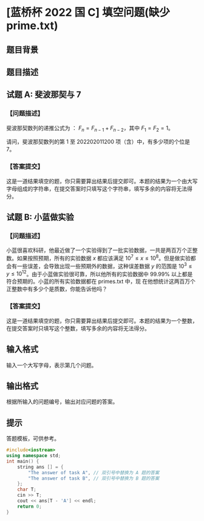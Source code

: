 # [蓝桥杯 2022 国 C] 填空问题(缺少prime.txt)

## 题目背景



## 题目描述

## 试题 A: 斐波那契与 7

### 【问题描述】

斐波那契数列的递推公式为 ： $F_n = F_{n−1} + F_{n−2}$，其中 $F_1 = F_2 = 1$。

请问，斐波那契数列的第 $1$ 至 $202202011200$ 项（含）中，有多少项的个位是 $7$。

### 【答案提交】

这是一道结果填空的题，你只需要算出结果后提交即可。本题的结果为一个由大写字母组成的字符串，在提交答案时只填写这个字符串，填写多余的内容将无法得分。

## 试题 B: 小蓝做实验

### 【问题描述】

小蓝很喜欢科研，他最近做了一个实验得到了一批实验数据，一共是两百万个正整数。如果按照预期，所有的实验数据 $x$ 都应该满足 $10^7 ≤ x ≤ 10^8$。但是做实验都会有一些误差，会导致出现一些预期外的数据，这种误差数据 $y$ 的范围是 $10^3 ≤ y ≤ 10^{12}$。由于小蓝做实验很可靠，所以他所有的实验数据中 $99.99\%$ 以上都是符合预期的。小蓝的所有实验数据都在 primes.txt 中，现 在他想统计这两百万个正整数中有多少个是质数，你能告诉他吗？

### 【答案提交】

这是一道结果填空的题，你只需要算出结果后提交即可。本题的结果为一个整数，在提交答案时只填写这个整数，填写多余的内容将无法得分。

## 输入格式

输入一个大写字母，表示第几个问题。

## 输出格式

根据所输入的问题编号，输出对应问题的答案。

## 提示

答题模板，可供参考。

```cpp
#include<iostream>
using namespace std;
int main() {
    string ans [] = {
        "The answer of task A", // 双引号中替换为 A 题的答案
        "The answer of task B", // 双引号中替换为 B 题的答案
    };
    char T;
    cin >> T;
    cout << ans[T - 'A'] << endl;
    return 0;
}
```
